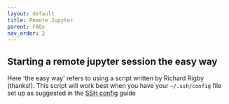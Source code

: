 ```yaml
---
layout: default
title: Remote Jupyter
parent: FAQs
nav_order: 2
---
```



## Starting a remote jupyter session the easy way

Here 'the easy way' refers to using a script written by Richard Rigby (thanks!). This script will work best when you have your `~/.ssh/config` file set up as suggested in the [SSH config](https://bjsilver.github.io/bag_wiki/docs/FAQs/SSH_configs.html) guide
